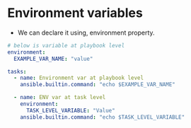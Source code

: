 # Environment variables
- We can declare it using, environment property.
```yaml
# below is variable at playbook level
environment:
  EXAMPLE_VAR_NAME: "value"

tasks:
  - name: Environment var at playbook level
    ansible.builtin.command: "echo $EXAMPLE_VAR_NAME"

  - name: ENV var at task level
    environment:
      TASK_LEVEL_VARIABLE: "Value"
    ansible.builtin.command: "echo $TASK_LEVEL_VARIABLE"
    
```